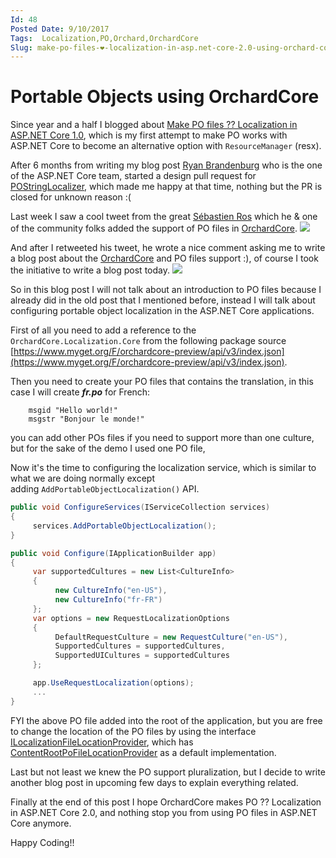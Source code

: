 ```yaml
---
Id: 48
Posted Date: 9/10/2017
Tags:  Localization,PO,Orchard,OrchardCore 
Slug: make-po-files-❤-localization-in-asp.net-core-2.0-using-orchard-core
---
```

# Portable Objects using OrchardCore

Since year and a half I blogged about [Make PO files ?? Localization in ASP.NET Core 1.0](http://hishambinateya.com/make-po-files-%E2%9D%A4-localization-in-asp.net-core-1.0), which is my first attempt to make PO works with ASP.NET Core to become an alternative option with `ResourceManager` (resx).

After 6 months from writing my blog post [Ryan Brandenburg](https://github.com/ryanbrandenburg) who is the one of the ASP.NET Core team, started a design pull request for [POStringLocalizer](https://github.com/aspnet/Localization/pull/309), which made me happy at that time, nothing but the PR is closed for unknown reason :(

Last week I saw a cool tweet from the great [Sébastien Ros](https://twitter.com/sebastienros) which he & one of the community folks added the support of PO files in [OrchardCore](https://github.com/OrchardCMS/Orchard2).
![](http://www.hishambinateya.com/images/posts/5e5210cf-9bc0-4826-ae1d-1516808c2865.png)

And after I retweeted his tweet, he wrote a nice comment asking me to write a blog post about the [OrchardCore](https://github.com/OrchardCMS/OrchardCore) and PO files support :), of course I took the initiative to write a blog post today.
![](http://www.hishambinateya.com/images/posts/b668380e-2656-4852-ac65-794ef6ffa64a.png)

So in this blog post I will not talk about an introduction to PO files because I already did in the old post that I mentioned before, instead I will talk about configuring portable object localization in the ASP.NET Core applications.

First of all you need to add a reference to the `OrchardCore.Localization.Core` from the following package source [https://www.myget.org/F/orchardcore-preview/api/v3/index.json](https://www.myget.org/F/orchardcore-preview/api/v3/index.json).

Then you need to create your PO files that contains the translation, in this case I will create _**fr.po**_ for French:
```po
    msgid "Hello world!"
    msgstr "Bonjour le monde!"
```
you can add other POs files if you need to support more than one culture, but for the sake of the demo I used one PO file,

Now it's the time to configuring the localization service, which is similar to what we are doing normally except adding `AddPortableObjectLocalization()` API.
```csharp
public void ConfigureServices(IServiceCollection services)
{
     services.AddPortableObjectLocalization();
}

public void Configure(IApplicationBuilder app)
{
     var supportedCultures = new List<CultureInfo>
     {
          new CultureInfo("en-US"),
          new CultureInfo("fr-FR")
     };
     var options = new RequestLocalizationOptions
     {
          DefaultRequestCulture = new RequestCulture("en-US"),
          SupportedCultures = supportedCultures,
          SupportedUICultures = supportedCultures
     };

     app.UseRequestLocalization(options);
     ...
}
```
FYI the above PO file added into the root of the application, but you are free to change the location of the PO files by using the interface [ILocalizationFileLocationProvider](https://github.com/OrchardCMS/OrchardCore/blob/master/src/OrchardCore/OrchardCore.Localization.Abstractions/ILocalizationFileLocationProvider.cs), which has [ContentRootPoFileLocationProvider](https://github.com/OrchardCMS/OrchardCore/blob/master/src/OrchardCore/OrchardCore.Localization.Core/ContentRootPoFileLocationProvider.cs) as a default implementation.

Last but not least we knew the PO support pluralization, but I decide to write another blog post in upcoming few days to explain everything related.

Finally at the end of this post I hope OrchardCore makes PO ?? Localization in ASP.NET Core 2.0, and nothing stop you from using PO files in ASP.NET Core anymore.

Happy Coding!!